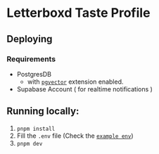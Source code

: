 # Letterboxd Taste Profile


## Deploying

### Requirements
 - PostgresDB
    - with [`pgvector`](https://github.com/pgvector/pgvector) extension enabled.
 - Supabase Account ( for realtime notifications )

## Running locally:

1. `pnpm install`
0. Fill the `.env` file (Check the [`example env`](./.env.example))
0. `pnpm dev`
